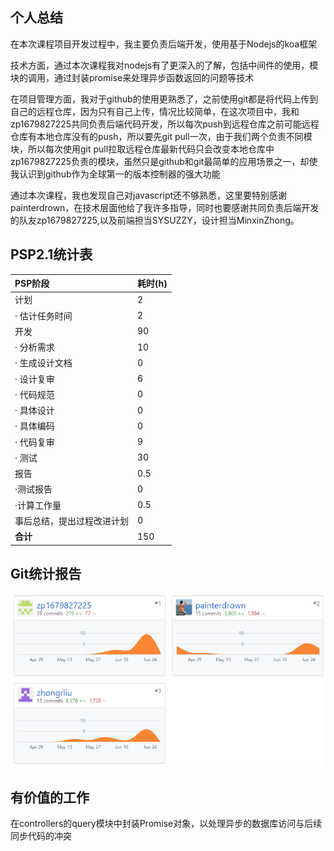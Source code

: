﻿## 个人总结

在本次课程项目开发过程中，我主要负责后端开发，使用基于Nodejs的koa框架

技术方面，通过本次课程我对nodejs有了更深入的了解，包括中间件的使用，模块的调用，通过封装promise来处理异步函数返回的问题等技术

在项目管理方面，我对于github的使用更熟悉了，之前使用git都是将代码上传到自己的远程仓库，因为只有自己上传，情况比较简单，在这次项目中，我和zp1679827225共同负责后端代码开发，所以每次push到远程仓库之前可能远程仓库有本地仓库没有的push，所以要先git pull一次，由于我们两个负责不同模块，所以每次使用git pull拉取远程仓库最新代码只会改变本地仓库中zp1679827225负责的模块，虽然只是github和git最简单的应用场景之一，却使我认识到github作为全球第一的版本控制器的强大功能

通过本次课程，我也发现自己对javascript还不够熟悉，这里要特别感谢painterdrown，在技术层面他给了我许多指导，同时也要感谢共同负责后端开发的队友zp1679827225,以及前端担当SYSUZZY，设计担当MinxinZhong。

## PSP2.1统计表

| PSP阶段                    | 耗时(h) |
| :------------------------- | :------ |
| 计划                       | 2       |
| · 估计任务时间             | 2       |
| 开发                       | 90      |
| · 分析需求                 | 10      |
| · 生成设计文档             | 0      |
| · 设计复审                 | 6       |
| · 代码规范                 | 0       |
| · 具体设计                 | 0      |
| · 具体编码                 | 0       |
| · 代码复审                 | 9       |
| · 测试                     | 30       |
| 报告                       | 0.5     |
| ·测试报告                  | 0       |
| ·计算工作量                | 0.5     |
| 事后总结，提出过程改进计划 | 0       |
| **合计**                   | 150    |

## Git统计报告

![](zrl_git.png)

## 有价值的工作
在controllers的query模块中封装Promise对象，以处理异步的数据库访问与后续同步代码的冲突
